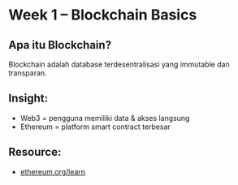 # Week 1 – Blockchain Basics

## Apa itu Blockchain?
Blockchain adalah database terdesentralisasi yang immutable dan transparan.

## Insight:
- Web3 = pengguna memiliki data & akses langsung
- Ethereum = platform smart contract terbesar

## Resource:
- [ethereum.org/learn](https://ethereum.org/learn)
